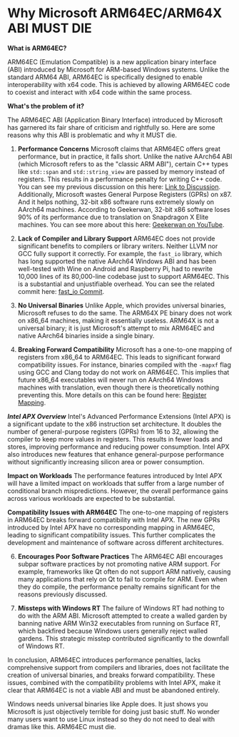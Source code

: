# Why Microsoft ARM64EC/ARM64X ABI MUST DIE

**What is ARM64EC?**

ARM64EC (Emulation Compatible) is a new application binary interface (ABI) introduced by Microsoft for ARM-based Windows systems. Unlike the standard ARM64 ABI, ARM64EC is specifically designed to enable interoperability with x64 code. This is achieved by allowing ARM64EC code to coexist and interact with x64 code within the same process.

**What's the problem of it?**

The ARM64EC ABI (Application Binary Interface) introduced by Microsoft has garnered its fair share of criticism and rightfully so. Here are some reasons why this ABI is problematic and why it MUST die.
1. **Performance Concerns**
   Microsoft claims that ARM64EC offers great performance, but in practice, it falls short. Unlike the native AArch64 ABI (which Microsoft refers to as the "classic ARM ABI"), certain C++ types like `std::span` and `std::string_view` are passed by memory instead of registers. This results in a performance penalty for writing C++ code. You can see my previous discussion on this here: [Link to Discussion](https://developercommunity.visualstudio.com/t/std::span-is-not-zero-cost-because-of-th/1429284). Additionally, Microsoft wastes General Purpose Registers (GPRs) on x87. And it helps nothing, 32-bit x86 software runs extremely slowly on AArch64 machines. According to Geekerwan, 32-bit x86 software loses 90% of its performance due to translation on Snapdragon X Elite machines. You can see more about this here: [Geekerwan on YouTube](https://youtu.be/Vq5g9a_CsRo?feature=shared&t=1429).

3. **Lack of Compiler and Library Support**
   ARM64EC does not provide significant benefits to compilers or library writers. Neither LLVM nor GCC fully support it correctly. For example, the `fast_io` library, which has long supported the native AArch64 Windows ABI and has been well-tested with Wine on Android and Raspberry Pi, had to rewrite 10,000 lines of its 80,000-line codebase just to support ARM64EC. This is a substantial and unjustifiable overhead. You can see the related commit here: [fast_io Commit](https://github.com/cppfastio/fast_io/commit/ff6156fbd78d86879d07b8411d201869037e74db).

4. **No Universal Binaries**
   Unlike Apple, which provides universal binaries, Microsoft refuses to do the same. The ARM64X PE binary does not work on x86_64 machines, making it essentially useless. ARM64X is not a universal binary; it is just Microsoft's attempt to mix ARM64EC and native AArch64 binaries inside a single binary.

5. **Breaking Forward Compatibility**
   Microsoft has a one-to-one mapping of registers from x86_64 to ARM64EC. This leads to significant forward compatibility issues. For instance, binaries compiled with the `-mapxf` flag using GCC and Clang today do not work on ARM64EC. This implies that future x86_64 executables will never run on AArch64 Windows machines with translation, even though there is theoretically nothing preventing this. More details on this can be found here: [Register Mapping](https://github.com/MicrosoftDocs/cpp-docs/blob/main/docs/build/arm64ec-windows-abi-conventions.md#register-mapping).

***Intel APX Overview***
   Intel's Advanced Performance Extensions (Intel APX) is a significant update to the x86 instruction set architecture. It doubles the number of general-purpose registers (GPRs) from 16 to 32, allowing the compiler to keep more values in registers. This results in fewer loads and stores, improving performance and reducing power consumption. Intel APX also introduces new features that enhance general-purpose performance without significantly increasing silicon area or power consumption.

****Impact on Workloads****
   The performance features introduced by Intel APX will have a limited impact on workloads that suffer from a large number of conditional branch mispredictions. However, the overall performance gains across various workloads are expected to be substantial.

**Compatibility Issues with ARM64EC**
   The one-to-one mapping of registers in ARM64EC breaks forward compatibility with Intel APX. The new GPRs introduced by Intel APX have no corresponding mapping in ARM64EC, leading to significant compatibility issues. This further complicates the development and maintenance of software across different architectures.

6. **Encourages Poor Software Practices**
   The ARM64EC ABI encourages subpar software practices by not promoting native ARM support. For example, frameworks like Qt often do not support ARM natively, causing many applications that rely on Qt to fail to compile for ARM. Even when they do compile, the performance penalty remains significant for the reasons previously discussed.

7. **Missteps with Windows RT**
   The failure of Windows RT had nothing to do with the ARM ABI. Microsoft attempted to create a walled garden by banning native ARM Win32 executables from running on Surface RT, which backfired because Windows users generally reject walled gardens. This strategic misstep contributed significantly to the downfall of Windows RT.

In conclusion, ARM64EC introduces performance penalties, lacks comprehensive support from compilers and libraries, does not facilitate the creation of universal binaries, and breaks forward compatibility. These issues, combined with the compatibility problems with Intel APX, make it clear that ARM64EC is not a viable ABI and must be abandoned entirely.

Windows needs universal binaries like Apple does. It just shows you Microsoft is just objectively terrible for doing just basic stuff. No wonder many users want to use Linux instead so they do not need to deal with dramas like this. ARM64EC must die.
